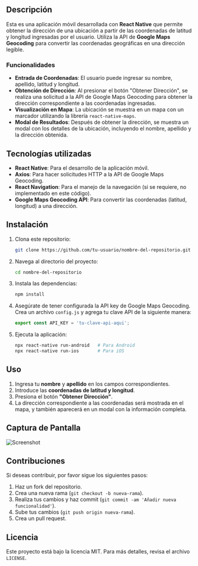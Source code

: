 ## Descripción

Esta es una aplicación móvil desarrollada con **React Native** que permite obtener la dirección de una ubicación a partir de las coordenadas de latitud y longitud ingresadas por el usuario. Utiliza la API de **Google Maps Geocoding** para convertir las coordenadas geográficas en una dirección legible.

### Funcionalidades

- **Entrada de Coordenadas**: El usuario puede ingresar su nombre, apellido, latitud y longitud.
- **Obtención de Dirección**: Al presionar el botón "Obtener Dirección", se realiza una solicitud a la API de Google Maps Geocoding para obtener la dirección correspondiente a las coordenadas ingresadas.
- **Visualización en Mapa**: La ubicación se muestra en un mapa con un marcador utilizando la librería `react-native-maps`.
- **Modal de Resultados**: Después de obtener la dirección, se muestra un modal con los detalles de la ubicación, incluyendo el nombre, apellido y la dirección obtenida.

## Tecnologías utilizadas

- **React Native**: Para el desarrollo de la aplicación móvil.
- **Axios**: Para hacer solicitudes HTTP a la API de Google Maps Geocoding.
- **React Navigation**: Para el manejo de la navegación (si se requiere, no implementado en este código).
- **Google Maps Geocoding API**: Para convertir las coordenadas (latitud, longitud) a una dirección.

## Instalación

1. Clona este repositorio:
   ```bash
   git clone https://github.com/tu-usuario/nombre-del-repositorio.git
   ```

2. Navega al directorio del proyecto:
   ```bash
   cd nombre-del-repositorio
   ```

3. Instala las dependencias:
   ```bash
   npm install
   ```

4. Asegúrate de tener configurada la API key de Google Maps Geocoding. Crea un archivo `config.js` y agrega tu clave API de la siguiente manera:
   ```javascript
   export const API_KEY = 'tu-clave-api-aqui';
   ```

5. Ejecuta la aplicación:
   ```bash
   npx react-native run-android   # Para Android
   npx react-native run-ios       # Para iOS
   ```

## Uso

1. Ingresa tu **nombre** y **apellido** en los campos correspondientes.
2. Introduce las **coordenadas de latitud y longitud**.
3. Presiona el botón **"Obtener Dirección"**.
4. La dirección correspondiente a las coordenadas será mostrada en el mapa, y también aparecerá en un modal con la información completa.

## Captura de Pantalla

![Screenshot](ruta/a/tu/captura.png)

## Contribuciones

Si deseas contribuir, por favor sigue los siguientes pasos:

1. Haz un fork del repositorio.
2. Crea una nueva rama (`git checkout -b nueva-rama`).
3. Realiza tus cambios y haz commit (`git commit -am 'Añadir nueva funcionalidad'`).
4. Sube tus cambios (`git push origin nueva-rama`).
5. Crea un pull request.

## Licencia

Este proyecto está bajo la licencia MIT. Para más detalles, revisa el archivo `LICENSE`.
